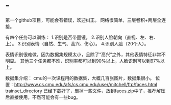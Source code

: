 # -
第一个github项目，可能会有错误，欢迎纠正。
网络很简单，三层卷积+两层全连接。

有四个任务可以训练：
1.识别是否带墨镜。
2.识别人脸朝向（直视、左、右、上）。
3.识别表情（自然、生气、高兴、伤心）。
4.识别人脸（20个人）。

表情识别很难做，因为数据集规模太小，且除了“高兴”之外，其他表情特征非常不明显。
其他三个任务都不难，识别率都可以到90%以上，人脸识别可以到97%以上。


数据集介绍：
cmu的一次课程用的数据集，大概几百张图片，数据集很小。
位置：http://www.cs.cmu.edu/afs/cs.cmu.edu/user/mitchell/ftp/faces.html   trainset_directory
已经下载好了，删掉一些文件，放到faces.zip中了，推荐解压后直接使用，不然可能会有一些bug。



